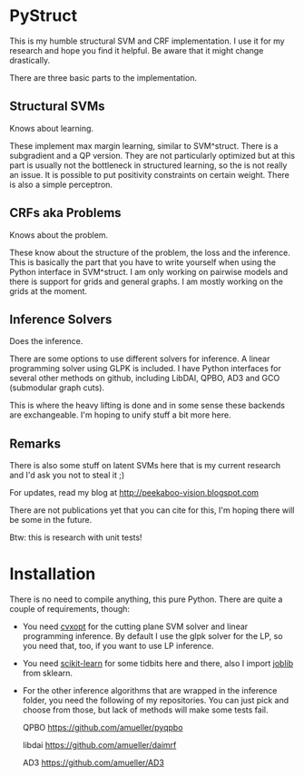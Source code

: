 PyStruct
========

This is my humble structural SVM and CRF implementation.
I use it for my research and hope you find it helpful.
Be aware that it might change drastically.

There are three basic parts to the implementation.

Structural SVMs
---------------
Knows about learning.

These implement max margin learning, similar to SVM^struct.
There is a subgradient and a QP version. 
They are not particularly optimized but at this part is usually not the
bottleneck in structured learning, so the is not really an issue. It is
possible to put positivity constraints on certain weight.
There is also a simple perceptron.


CRFs aka Problems
-----------------
Knows about the problem.

These know about the structure of the problem, the loss and the inference.
This is basically the part that you have to write yourself when using the
Python interface in SVM^struct.
I am only working on pairwise models and there is support for grids and
general graphs. I am mostly working on the grids at the moment.


Inference Solvers
-----------------
Does the inference.

There are some options to use different solvers for inference.
A linear programming solver using GLPK is included.
I have Python interfaces for several other methods on github,
including LibDAI, QPBO, AD3 and GCO (submodular graph cuts).

This is where the heavy lifting is done and in some sense these backends
are exchangeable. I'm hoping to unify stuff a bit more here.


Remarks
-------
There is also some stuff on latent SVMs here that is my current research and
I'd ask you not to steal it ;)

For updates, read my blog at http://peekaboo-vision.blogspot.com

There are not publications yet that you can cite for this, I'm hoping there
will be some in the future.

Btw: this is research with unit tests!


Installation
============
There is no need to compile anything, this pure Python.
There are quite a couple of requirements, though:

* You need [cvxopt](http://abel.ee.ucla.edu/cvxopt/install/index.html) for the cutting plane SVM solver and linear programming inference.
  By default I use the glpk solver for the LP, so you need that, too, if you want to use LP inference.

* You need [scikit-learn](http://scikit-learn.org/stable/) for some tidbits here and there, also I import [joblib](https://pypi.python.org/pypi/joblib) from sklearn.

* For the other inference algorithms that are wrapped in the inference folder,
  you need the following of my repositories. You can just pick and choose from
  those, but lack of methods will make some tests fail.

  QPBO
    https://github.com/amueller/pyqpbo

  libdai
    https://github.com/amueller/daimrf

  AD3
    https://github.com/amueller/AD3
